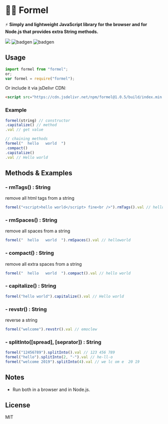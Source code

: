 # 🔢😊 Formel

⚡️ **Simply and lightweight JavaScript library for the browser and for Node.js that provides extra String methods.**

[![](https://data.jsdelivr.com/v1/package/npm/formel/badge)](https://www.jsdelivr.com/package/npm/formel) ![badgen](https://badgen.net/bundlephobia/min/formel) ![badgen](https://badgen.net/bundlephobia/minzip/formel)

## Usage

```js
import formel from "formel";
or;
var formel = require("formel");
```

Or include it via jsDelivr CDN:

```html
<script src="https://cdn.jsdelivr.net/npm/formel@1.0.5/build/index.min.js"></script>
```
### Example
```js
formel(string) // constructor
.capitalize() // method
.val // get value

// chaining methods
formel("  hello   world  ")
.compact()
.capitalize()
.val // Hello world
```
## Methods & Examples

### - rmTags() : String ###

remove all html tags from a string
```js
formel("<script>hello world</script> fine<br />").rmTags().val // hello world fine
```

### - rmSpaces() : String ###
remove all spaces from a string
```js
formel("  hello   world  ").rmSpaces().val // helloworld
```

### - compact() : String ###
remove all extra spaces from a string
```js
formel("  hello   world  ").compact().val // hello world
```

### - capitalize() : String ###

```js
formel("hello world").capitalize().val // Hello world
```

### - revstr() : String ###
reverse a string
```js
formel("welcome").revstr().val // emoclew
```
### - splitInto([spread], [seprator]) : String ###

```js
formel("12456789").splitInto().val // 123 456 789
formel("hello").splitInto(2, "-").val // he-ll-o
formel("welcome 2019").splitInto(4).val // we lc om e  20 19
```

## Notes
- Run both in a browser and in Node.js.

## License
MIT